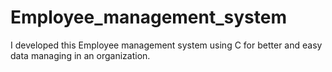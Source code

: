 # Employee_management_system
I developed this Employee management system using C for better and easy data managing in an organization.
